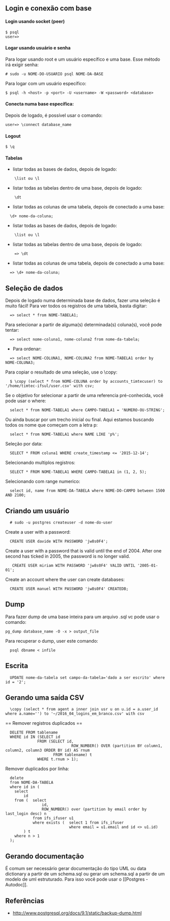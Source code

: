 
## Login e conexão com base

#### Login usando socket (peer)


```
$ psql
user=>
```

#### Logar usando usuário e senha

Para logar usando root e um usuário específico e uma base. Esse método irá exigir senha: 

```
# sudo -u NOME-DO-USUARIO psql NOME-DA-BASE
```

Para logar com um usuário específico:
```
$ psql -h <host> -p <port> -U <username> -W <password> <database>
```

#### Conecta numa base específica:

Depois de logado, é possível usar o comando:

```
user=> \connect database_name
```

#### Logout
```
$ \q
```

#### Tabelas

* listar todas as bases de dados, depois de logado:
```
    \list ou \l
```

* listar todas as tabelas dentro de uma base, depois de logado:
```
    \dt
```

* listar todas as colunas de uma tabela, depois de conectado a uma base:
```
  \d+ nome-da-coluna;
```

* listar todas as bases de dados, depois de logado:
```
    \list ou \l
```


* listar todas as tabelas dentro de uma base, depois de logado:
```
    => \dt
```

* listar todas as colunas de uma tabela, depois de conectado a uma base:
```
  => \d+ nome-da-coluna;
```

## Seleção de dados

Depois de logado numa determinada base de dados, fazer uma seleção é muito fácil! Para ver todos os registros de uma tabela, basta digitar: 
```
  => select * from NOME-TABELA1;
```

Para selecionar a partir de alguma(s) determinada(s) coluna(s), você pode tentar:

```
  => select nome-coluna1, nome-coluna2 from nome-da-tabela;
```

* Para ordenar: 
```
  => select NOME-COLUNA1, NOME-COLUNA2 from NOME-TABELA1 order by NOME-COLUNA3;
```

Para copiar o resultado de uma seleção, use o \copy: 
```
  $ \copy (select * from NOME-COLUNA order by accounts_timtecuser) to '/home/timtec-ifsul/user.csv' with csv;
```

Se o objetivo for selecionar a partir de uma referencia pré-conhecida, você pode usar o where:

```
  select * from NOME-TABELA1 where CAMPO-TABELA1 = 'NUMERO-OU-STRING';
```

Ou ainda buscar por um trecho inicial ou final. Aqui estamos buscando todos os nome que começam com a letra p: 

```
  select * from NOME-TABELA1 where NAME LIKE 'p%';
```

Seleção por data: 

```
  SELECT * FROM coluna1 WHERE create_timestamp <= '2015-12-14';
```

Selecionando multiplos registros: 

```
  SELECT * FROM NOME-TABELA1 WHERE CAMPO-TABELA1 in (1, 2, 5);
```

Selecionando com range numerico:


```
  select id, name from NOME-DA-TABELA where NOME-DO-CAMPO between 1500 AND 2100;
```

## Criando um usuário

```
  # sudo -u postgres createuser -d nome-do-user
```

Create a user with a password:

```
  CREATE USER davide WITH PASSWORD 'jw8s0F4';
```

Create a user with a password that is valid until the end of 2004. After one second has ticked in 2005, the password is no longer valid.

```
   CREATE USER miriam WITH PASSWORD 'jw8s0F4' VALID UNTIL '2005-01-01';
```

Create an account where the user can create databases:

```
  CREATE USER manuel WITH PASSWORD 'jw8s0F4' CREATEDB;
```

## Dump

Para fazer dump de uma base inteira para um arquivo .sql vc pode usar o comando:

```
pg_dump database_name -O -x > output_file
```

Para recuperar o dump, user este comando: 

```
  psql dbname < infile
```

## Escrita

```
  UPDATE nome-da-tabela set campo-da-tabela='dado a ser escrito' where id = '2';
```

## Gerando uma saída CSV

```
  \copy (select * from agent a inner join usr u on u.id = a.user_id where a.name='') to '~/2016_04_logins_em_branco.csv' with csv
```

== Remover registros duplicados ==

```
  DELETE FROM tablename
  WHERE id IN (SELECT id
              FROM (SELECT id,
                             ROW_NUMBER() OVER (partition BY column1, column2, column3 ORDER BY id) AS rnum
                     FROM tablename) t
              WHERE t.rnum > 1);
```

Remover duplicados por linha:

```
  delete
  from NOME-DA-TABELA
  where id in (
    select
        id
    from (  select 
                id,
                ROW_NUMBER() over (partition by email order by last_login desc) n
            from ifs_ifuser u1 
            where exists (  select 1 from ifs_ifuser 
                            where email = u1.email and id <> u1.id)
        ) t
    where n > 1
  );
```

## Gerando documentação 

É comum ser necessário gerar documentação do tipo UML ou data dictionary a partir de um schema.sql ou gerar um schema.sql a partir de um modelo de uml estruturado. Para isso você pode usar o [[Postgres - Autodoc]].

## Referências 
* http://www.postgresql.org/docs/9.1/static/backup-dump.html



